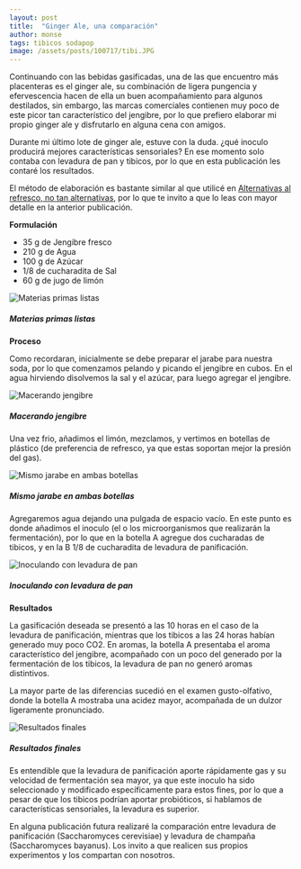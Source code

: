 ```yaml
---
layout: post
title:  "Ginger Ale, una comparación"
author: monse
tags: tibicos sodapop
image: /assets/posts/100717/tibi.JPG
---
```

Continuando con las bebidas gasificadas, una de las que encuentro más placenteras es el ginger ale, su combinación de ligera pungencia y efervescencia hacen de ella un buen acompañamiento para algunos destilados, sin embargo, las marcas comerciales contienen muy poco de este picor tan característico del jengibre, por lo que prefiero elaborar mi propio ginger ale y disfrutarlo en alguna cena con amigos.

Durante mi último lote de ginger ale, estuve con la duda. ¿qué inoculo producirá mejores características sensoriales? En ese momento solo contaba con levadura de pan y tibicos, por lo que en esta publicación les contaré los resultados.

El método de elaboración es bastante similar al que utilicé en [Alternativas al refresco, no tan alternativas](https://sciencefornourishment.github.io/alternativas-al-refresco/ "Alternativas al refresco, no tan alternativas"), por lo que te invito a que lo leas con mayor detalle en la anterior publicación. 

**Formulación**

* 35 g de Jengibre fresco
* 210 g de Agua
* 100 g de Azúcar
* 1/8 de cucharadita de Sal
* 60 g de jugo de limón

![Materias primas listas](/assets/posts/100717/tibi.JPG)
##### Materias primas listas

**Proceso**

Como recordaran, inicialmente se debe preparar el jarabe para nuestra soda, por lo que comenzamos pelando y picando el jengibre en cubos. En el agua hirviendo disolvemos la sal y el azúcar, para luego agregar el jengibre. 

![Macerando jengibre](/assets/posts/100717/macera.JPG)
##### Macerando jengibre

Una vez frio, añadimos el limón, mezclamos, y vertimos en botellas de plástico (de preferencia de refresco, ya que estas soportan mejor la presión del gas). 

![Mismo jarabe en ambas botellas](/assets/posts/100717/jarabe.JPG)
##### Mismo jarabe en ambas botellas

Agregaremos agua dejando una pulgada de espacio vacío. En este punto es donde añadimos el inoculo (el o los microorganismos que realizarán la fermentación), por lo que en la botella A agregue dos cucharadas de tibicos, y en la B 1/8 de cucharadita de levadura de panificación.

![Inoculando con levadura de pan](/assets/posts/100717/leva.JPG)
##### Inoculando con levadura de pan

**Resultados**

La gasificación deseada se presentó a las 10 horas en el caso de la levadura de panificación, mientras que los tibicos a las 24 horas habían generado muy poco CO2. En aromas, la botella A presentaba el aroma característico del jengibre, acompañado con un poco del generado por la fermentación de los tibicos, la levadura de pan no generó aromas distintivos.

La mayor parte de las diferencias sucedió en el examen gusto-olfativo, donde la botella A mostraba una acidez mayor, acompañada de un dulzor ligeramente pronunciado. 

![Resultados finales](/assets/posts/100717/botella.JPG)
##### Resultados finales

Es entendible que la levadura de panificación aporte rápidamente gas y su velocidad de fermentación sea mayor, ya que este inoculo ha sido seleccionado y modificado específicamente para estos fines, por lo que a pesar de que los tibicos podrían aportar probióticos, si hablamos de características sensoriales, la levadura es superior.  

En alguna publicación futura realizaré la comparación entre levadura de panificación (Saccharomyces cerevisiae) y levadura de champaña (Saccharomyces bayanus). Los invito a que realicen sus propios experimentos y los compartan con nosotros.
